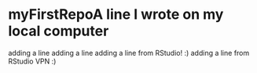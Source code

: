 # myFirstRepoA line I wrote on my local computer
adding a line
adding a line
adding a line from RStudio! :)
adding a line from RStudio VPN :)
